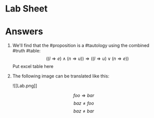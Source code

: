 # Lab Sheet
# Answers
1) We'll find that the #proposition is a #tautology using the combined #truth #table:
$$
((l \Rightarrow e) \wedge(n \Rightarrow u)) \Rightarrow((l \Rightarrow u) \vee(n \Rightarrow e))
$$ 
Put excel table here
2) The following image can be translated like this:

	![[Lab.png]]
	
$$
foo \Rightarrow bar
$$
$$
baz \neq foo
$$
$$
baz \neq bar
$$